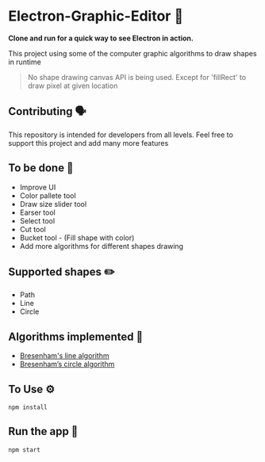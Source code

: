 # Electron-Graphic-Editor 🎨

**Clone and run for a quick way to see Electron in action.**

This project using some of the computer graphic algorithms to draw shapes in runtime

>No shape drawing canvas API is being used.
>Except for 'fillRect' to draw pixel at given location

## Contributing 🗣

This repository is intended for developers from all levels.
Feel free to support this project and add many more features

## To be done 📝

* Improve UI
* Color pallete tool
* Draw size slider tool
* Earser tool
* Select tool
* Cut tool
* Bucket tool - (Fill shape with color)
* Add more algorithms for different shapes drawing

## Supported shapes ✏️

* Path
* Line
* Circle

## Algorithms implemented 🧠

* [Bresenham's line algorithm](https://en.wikipedia.org/wiki/Bresenham%27s_line_algorithm)
* [Bresenham’s circle algorithm](https://www.geeksforgeeks.org/bresenhams-circle-drawing-algorithm/)

## To Use ⚙️

`npm install`

## Run the app 🚀

`npm start`

